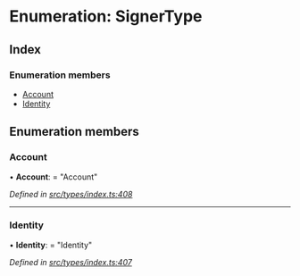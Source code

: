 # Enumeration: SignerType

## Index

### Enumeration members

* [Account](signertype.md#account)
* [Identity](signertype.md#identity)

## Enumeration members

###  Account

• **Account**: = "Account"

*Defined in [src/types/index.ts:408](https://github.com/PolymathNetwork/polymesh-sdk/blob/59d9411/src/types/index.ts#L408)*

___

###  Identity

• **Identity**: = "Identity"

*Defined in [src/types/index.ts:407](https://github.com/PolymathNetwork/polymesh-sdk/blob/59d9411/src/types/index.ts#L407)*
